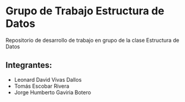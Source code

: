 # Grupo de Trabajo Estructura de Datos
Repositorio de desarrollo de trabajo en grupo de la clase Estructura de Datos

## Integrantes:
- Leonard David Vivas Dallos
- Tomás Escobar Rivera
- Jorge Humberto Gaviria Botero
